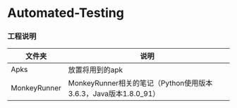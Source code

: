 # Automated-Testing

### 工程说明

文件夹 | 说明
------- | -------
Apks| 放置将用到的apk
MonkeyRunner| MonkeyRunner相关的笔记（Python使用版本3.6.3，Java版本1.8.0_91）
